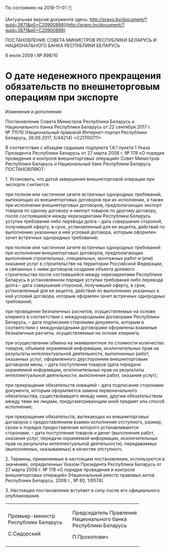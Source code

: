 По состоянию на 2018-11-01 &#x1F550;

[Актуальная версия документа здесь: http://pravo.by/document/?guid=3871&p0=C20900898](http://pravo.by/document/?guid=3871&p0=C20900898)

<p>ПОСТАНОВЛЕНИЕ СОВЕТА МИНИСТРОВ РЕСПУБЛИКИ БЕЛАРУСЬ И НАЦИОНАЛЬНОГО БАНКА РЕСПУБЛИКИ БЕЛАРУСЬ</p>
<p>6 июля 2009 г.№ 898/10</p>
<h1>О дате неденежного прекращения обязательств по внешнеторговым операциям при экспорте</h1>
<p>Изменения и дополнения:</p>
<p>Постановление Совета Министров Республики Беларусь и Национального банка Республики Беларусь от 22 сентября 2017 г. № 711/10 (Национальный правовой Интернет-портал Республики Беларусь, 26.09.2017, 5/44214) &lt;C21700711&gt;</p>
<p></p>
<p>В соответствии с абзацем седьмым подпункта 1.6.1 пункта 1 Указа Президента Республики Беларусь от 27 марта 2008 г. № 178 «О порядке проведения и контроля внешнеторговых операций» Совет Министров Республики Беларусь и Национальный банк Республики Беларусь ПОСТАНОВЛЯЮТ:</p>
<p>1. Установить, что датой завершения внешнеторговой операции при экспорте считается:</p>
<p>при полном или частичном зачете встречных однородных требований, вытекающих из внешнеторговых договоров при их исполнении, а также при исполнении внешнеторговых договоров, предполагающих экспорт товаров по одному договору и импорт товаров по другому договору, после состоявшейся между нерезидентами Республики Беларусь уступки требования либо перевода долга – дата совершения стороной, получившей оферту, в срок, установленный для ее акцепта, действий по выполнению указанных в ней условий договора, которым оформлен зачет встречных однородных требований;</p>
<p>при полном или частичном зачете встречных однородных требований при исполнении внешнеторговых договоров, предполагающих выполнение строительных, специальных, монтажных работ и (или) оказание услуг в строительстве на территории Российской Федерации, и связанных с ними договоров создания объекта долевого строительства после состоявшейся между нерезидентами Республики Беларусь в установленном порядке уступки требования либо перевода долга – дата совершения стороной, получившей оферту, в срок, установленный для ее акцепта, действий по выполнению указанных в ней условий договора, которым оформлен зачет встречных однородных требований;</p>
<p>при проведении безналичных расчетов, осуществляемых на основе клиринга в соответствии с международными договорами Республики Беларусь, – дата подписания сторонами документа, которым в соответствии с международными договорами оформлены взаимные безналичные расчеты, осуществляемые на основе клиринга;</p>
<p>при осуществлении обмена на эквивалентное по стоимости количество товаров, объемов охраняемой информации, исключительных прав на результаты интеллектуальной деятельности, выполненных работ, оказанных услуг, оформленного двусторонним внешнеторговым договором мены, – дата поступления товаров (дата передачи охраняемой информации, исключительных прав на результаты интеллектуальной деятельности, выполнения работ, оказания услуг);</p>
<p>при прекращении обязательств новацией – дата подписания сторонами документа, которым оформляется замена первоначального обязательства, существовавшего между ними, другим обязательством между теми же лицами, предусматривающим иной предмет или способ исполнения;</p>
<p>при прекращении обязательств, вытекающих из внешнеторговых договоров с предоставлением взамен исполнения отступного, размер, сроки и порядок предоставления которого устанавливаются сторонами, – дата поступления товаров и денег (выполнения работ, оказания услуг, передачи охраняемой информации, исключительных прав на результаты интеллектуальной деятельности), передаваемых (выполняемых, оказываемых) в качестве отступного.</p>
<p>2. Термины, применяемые в настоящем постановлении, используются в значениях, определенных Указом Президента Республики Беларусь от 27 марта 2008 г. № 178 «О порядке проведения и контроля внешнеторговых операций» (Национальный реестр правовых актов Республики Беларусь, 2008 г., № 80, 1/9574).</p>
<p>3. Настоящее постановление вступает в силу после его официального опубликования.</p>
<p></p>
<table><tr>
<td>
<p>Премьер-министр<br>Республики Беларусь </p>
<p>С.Сидорский</p>
</td>
<td><p></p></td>
<td>
<p>Председатель Правления<br>Национального банка<br>Республики Беларусь</p>
<p>П.Прокопович</p>
</td>
</tr></table>
<p></p>
